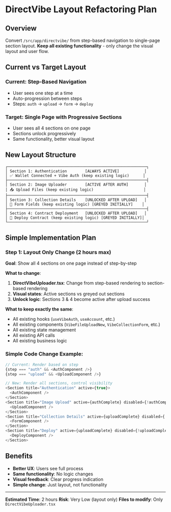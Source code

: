 # DirectVibe Layout Refactoring Plan

## Overview
Convert `/src/app/directvibe/` from step-based navigation to single-page section layout. **Keep all existing functionality** - only change the visual layout and user flow.

## Current vs Target Layout

### Current: Step-Based Navigation
- User sees one step at a time
- Auto-progression between steps
- Steps: `auth` → `upload` → `form` → `deploy`

### Target: Single Page with Progressive Sections
- User sees all 4 sections on one page
- Sections unlock progressively
- Same functionality, better visual layout

## New Layout Structure
```
┌─────────────────────────────────────────────────────────────┐
│ Section 1: Authentication        [ALWAYS ACTIVE]           │
│ ✅ Wallet Connected + Vibe Auth (keep existing logic)      │
├─────────────────────────────────────────────────────────────┤
│ Section 2: Image Uploader        [ACTIVE AFTER AUTH]       │
│ 📤 Upload Files (keep existing logic)                      │
├─────────────────────────────────────────────────────────────┤
│ Section 3: Collection Details    [UNLOCKED AFTER UPLOAD]   │
│ 📝 Form Fields (keep existing logic) [GREYED INITIALLY]    │
├─────────────────────────────────────────────────────────────┤
│ Section 4: Contract Deployment   [UNLOCKED AFTER UPLOAD]   │
│ 🚀 Deploy Contract (keep existing logic) [GREYED INITIALLY]│
└─────────────────────────────────────────────────────────────┘
```

## Simple Implementation Plan

### Step 1: Layout Only Change (2 hours max)
**Goal**: Show all 4 sections on one page instead of step-by-step

**What to change**:
1. **DirectVibeUploader.tsx**: Change from step-based rendering to section-based rendering
2. **Visual states**: Active sections vs greyed out sections
3. **Unlock logic**: Sections 3 & 4 become active after upload success

**What to keep exactly the same**:
- All existing hooks (`useVibeAuth`, `useAccount`, etc.)
- All existing components (`VibeFileUploadNew`, `VibeCollectionForm`, etc.) 
- All existing state management
- All existing API calls
- All existing business logic

### Simple Code Change Example:
```typescript
// Current: Render based on step
{step === "auth" && <AuthComponent />}
{step === "upload" && <UploadComponent />}

// New: Render all sections, control visibility
<Section title="Authentication" active={true}>
  <AuthComponent />
</Section>
<Section title="Image Upload" active={authComplete} disabled={!authComplete}>
  <UploadComponent />
</Section>
<Section title="Collection Details" active={uploadComplete} disabled={!uploadComplete}>
  <FormComponent />
</Section>
<Section title="Deploy" active={uploadComplete} disabled={!uploadComplete}>
  <DeployComponent />
</Section>
```

## Benefits
- **Better UX**: Users see full process
- **Same functionality**: No logic changes
- **Visual feedback**: Clear progress indication
- **Simple change**: Just layout, not functionality

---

**Estimated Time**: 2 hours
**Risk**: Very Low (layout only)
**Files to modify**: Only `DirectVibeUploader.tsx`